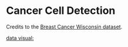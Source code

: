 # Cancer Cell Detection

Credits to the [Breast Cancer Wisconsin dataset](https://www.kaggle.com/uciml/breast-cancer-wisconsin-data).

[data visual: ](/assets/example1.png)
